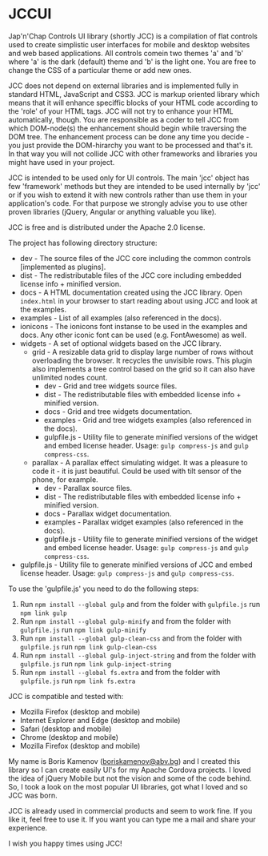 JCCUI
=====

Jap'n'Chap Controls UI library (shortly JCC) is a compilation of flat controls used to create simplistic user interfaces for mobile and desktop websites and web based applications. All controls comein two themes 'a' and 'b' where 'a' is the dark (default) theme and 'b' is the light one. You are free to change the CSS of a particular theme or add new ones.

JCC does not depend on external libraries and is implemented fully in standard HTML, JavaScript and CSS3. JCC is markup oriented library which means that it will enhance speciffic blocks of your HTML code according to the 'role' of your HTML tags. JCC will not try to enhance your HTML automatically, though. You are responsible as a coder to tell JCC from which DOM-node(s) the enhancement should begin while traversing the DOM tree. The enhancement process can be done any time you decide - you just provide the DOM-hirarchy you want to be processed and that's it. In that way you will not collide JCC with other frameworks and libraries you might have used in your project.

JCC is intended to be used only for UI controls. The main 'jcc' object has few 'framework' methods but they are intended to be used internally by 'jcc' or if you wish to extend it with new controls rather than use them in your application's code. For that purpose we strongly advise you to use other proven libraries (jQuery, Angular or anything valuable you like).

JCC is free and is distributed under the Apache 2.0 license.

The project has following directory structure:

* dev - The source files of the JCC core including the common controls [implemented as plugins].
* dist - The redistributable files of the JCC core including embedded license info + minified version.
* docs - A HTML documentation created using the JCC library. Open `index.html` in your browser to start reading about using JCC and look at the examples.
* examples - List of all examples (also referenced in the docs).
* ionicons - The ionicons font instanse to be used in the examples and docs. Any other iconic font can be used (e.g. FontAwesome) as well.
* widgets - A set of optional widgets based on the JCC library.
	* grid - A resizable data grid to display large number of rows without overloading the browser. It recycles the unvisible rows. This plugin also implements a tree control based on the grid so it can also have unlimited nodes count.
		* dev - Grid and tree widgets source files.
		* dist - The redistributable files with embedded license info + minified version.
		* docs - Grid and tree widgets documentation.
		* examples - Grid and tree widgets examples (also referenced in the docs).
		* gulpfile.js - Utility file to generate minified versions of the widget and embed license header. Usage: `gulp compress-js` and `gulp compress-css`.
	* parallax - A parallax effect simulating widget. It was a pleasure to code it - it is just beautiful. Could be used with tilt sensor of the phone, for example.
		* dev - Parallax source files.
		* dist - The redistributable files with embedded license info + minified version.
		* docs - Parallax widget documentation.
		* examples - Parallax widget examples (also referenced in the docs).
		* gulpfile.js - Utility file to generate minified versions of the widget and embed license header. Usage: `gulp compress-js` and `gulp compress-css`.	
* gulpfile.js - Utility file to generate minified versions of JCC and embed license header. Usage: `gulp compress-js` and `gulp compress-css`.

To use the 'gulpfile.js' you need to do the following steps:

1. Run `npm install --global gulp` and from the folder with `gulpfile.js` run `npm link gulp`
2. Run `npm install --global gulp-minify` and from the folder with `gulpfile.js` run `npm link gulp-minify`
3. Run `npm install --global gulp-clean-css` and from the folder with `gulpfile.js` run `npm link gulp-clean-css`
4. Run `npm install --global gulp-inject-string` and from the folder with `gulpfile.js` run `npm link gulp-inject-string`
5. Run `npm install --global fs.extra` and from the folder with `gulpfile.js` run `npm link fs.extra`
		
JCC is compatible and tested with: 

* Mozilla Firefox (desktop and mobile)
* Internet Explorer and Edge (desktop and mobile)
* Safari (desktop and mobile)
* Chrome (desktop and mobile)
* Mozilla Firefox (desktop and mobile)
	
My name is Boris Kamenov (boriskamenov@abv.bg) and I created this library so I can create easily UI's for my Apache Cordova projects. I loved the idea of jQuery Mobile but not the vision and some of the code behind. So, I took a look on the most popular UI libraries, got what I loved and so JCC was born. 

JCC is already used in commercial products and seem to work fine. If you like it, feel free to use it. If you want you can type me a mail and share your experience.

I wish you happy times using JCC!
